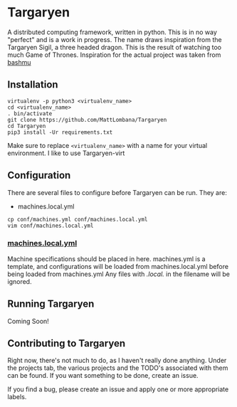 # Targaryen

A distributed computing framework, written in python. This is in no way
"perfect" and is a work in progress. The name draws inspiration from the
Targaryen Sigil, a three headed dragon. This is the result of watching too much
Game of Thrones. Inspiration for the actual project was taken from
[bashmu](https://github.com/renmusxd/bashmu)

## Installation

```shell
virtualenv -p python3 <virtualenv_name>
cd <virtualenv_name>
. bin/activate
git clone https://github.com/MattLombana/Targaryen
cd Targaryen
pip3 install -Ur requirements.txt
```

Make sure to replace `<virtualenv_name>` with a name for your virtual
environment. I like to use Targaryen-virt

## Configuration

There are several files to configure before Targaryen can be run. They are:

* machines.local.yml

```shell
cp conf/machines.yml conf/machines.local.yml
vim conf/machines.local.yml
```

### [machines.local.yml](./targaryen/conf/machines.yml)

Machine specifications should be placed in here. machines.yml is a template,
and configurations will be loaded from machines.local.yml before being loaded
from machines.yml
Any files with *.local.* in the filename will be ignored.

## Running Targaryen

Coming Soon!

## Contributing to Targaryen

Right now, there's not much to do, as I haven't really done anything.
Under the projects tab, the various projects and the TODO's associated
with them can be found. If you want something to be done, create an issue.

If you find a bug, please create an issue and apply one or more appropriate labels.
